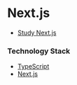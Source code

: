 # Next.js

+ [Study Next.js](https://violet-lilac.notion.site/Next-js-5c6153ac96bc492caa9fae71cd15833a)


### Technology Stack
+ [TypeScript](https://www.typescriptlang.org/)
+ [Next.js](https://nextjs.org/)
